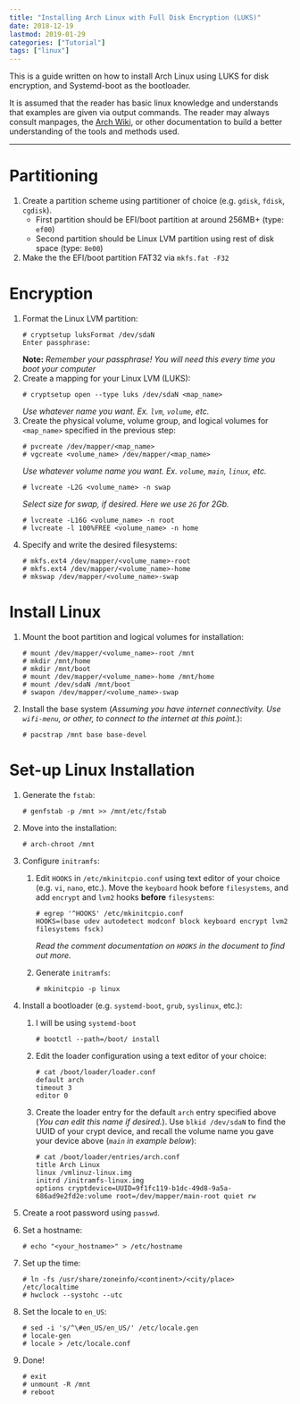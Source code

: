 ```yaml
---
title: "Installing Arch Linux with Full Disk Encryption (LUKS)"
date: 2018-12-19
lastmod: 2019-01-29
categories: ["Tutorial"]
tags: ["linux"]
---
```

This is a guide written on how to install Arch Linux using LUKS for disk
encryption, and Systemd-boot as the bootloader.
<!--more-->
It is assumed that the reader has basic linux knowledge and understands that
examples are given via output commands. The reader may always consult manpages,
the [Arch Wiki](https://wiki.archlinux.org/), or other documentation to build a
better understanding of the tools and methods used.

---

# Partitioning
1. Create a partition scheme using partitioner of choice (e.g. `gdisk`, `fdisk`,
   `cgdisk`).
   - First partition should be EFI/boot partition at around 256MB+ (type:
     `ef00`)
   - Second partition should be Linux LVM partition using rest of disk space
     (type: `8e00`)
1. Make the the EFI/boot partition FAT32 via `mkfs.fat -F32`

# Encryption
1. Format the Linux LVM partition:
   ```
   # cryptsetup luksFormat /dev/sdaN
   Enter passphrase:
   ```
   **Note:** _Remember your passphrase! You will need this every time you boot
   your computer_
1. Create a mapping for your Linux LVM (LUKS):
   ```
   # cryptsetup open --type luks /dev/sdaN <map_name>
   ```
   _Use whatever name you want. Ex. `lvm`, `volume`, etc._
1. Create the physical volume, volume group, and logical volumes for
   `<map_name>` specified in the previous step:
   ```
   # pvcreate /dev/mapper/<map_name>
   # vgcreate <volume_name> /dev/mapper/<map_name>
   ```
   _Use whatever volume name you want. Ex. `volume`, `main`, `linux`, etc._
   ```
   # lvcreate -L2G <volume_name> -n swap
   ```
   _Select size for swap, if desired. Here we use `2G` for 2Gb._
   ```
   # lvcreate -L16G <volume_name> -n root
   # lvcreate -l 100%FREE <volume_name> -n home
   ```
1. Specify and write the desired filesystems:
   ```
   # mkfs.ext4 /dev/mapper/<volume_name>-root
   # mkfs.ext4 /dev/mapper/<volume_name>-home
   # mkswap /dev/mapper/<volume_name>-swap
   ```

# Install Linux
1. Mount the boot partition and logical volumes for installation:
   ```
   # mount /dev/mapper/<volume_name>-root /mnt
   # mkdir /mnt/home
   # mkdir /mnt/boot
   # mount /dev/mapper/<volume_name>-home /mnt/home
   # mount /dev/sdaN /mnt/boot
   # swapon /dev/mapper/<volume_name>-swap
   ```

1. Install the base system (_Assuming you have internet connectivity. Use
   `wifi-menu`, or other, to connect to the internet at this point._):
   ```
   # pacstrap /mnt base base-devel
   ```

# Set-up Linux Installation
1. Generate the `fstab`:
   ```
   # genfstab -p /mnt >> /mnt/etc/fstab
   ```

1. Move into the installation:
   ```
   # arch-chroot /mnt
   ```

1. Configure `initramfs`:
   1. Edit `HOOKS` in `/etc/mkinitcpio.conf` using text editor of your choice
      (e.g. `vi`, `nano`, etc.). Move the `keyboard` hook before `filesystems`,
      and add `encrypt` and `lvm2` hooks **before** `filesystems`:
      ```
      # egrep '^HOOKS' /etc/mkinitcpio.conf
      HOOKS=(base udev autodetect modconf block keyboard encrypt lvm2 filesystems fsck)
      ```
      _Read the comment documentation on `HOOKS` in the document to find out
      more._

   1. Generate `initramfs`:
      ```
      # mkinitcpio -p linux
      ```

1. Install a bootloader (e.g. `systemd-boot`, `grub`, `syslinux`, etc.):
   1. I will be using `systemd-boot`
      ```
      # bootctl --path=/boot/ install
      ```

   1. Edit the loader configuration using a text editor of your choice:
      ```apacheconf
      # cat /boot/loader/loader.conf
      default arch
      timeout 3
      editor 0
      ```

   1. Create the loader entry for the default `arch` entry specified above (_You
      can edit this name if desired._). Use `blkid /dev/sdaN` to find the UUID
      of your crypt device, and recall the volume name you gave your device
      above (_`main` in example below_):
      ```apacheconf
      # cat /boot/loader/entries/arch.conf
      title Arch Linux
      linux /vmlinuz-linux.img
      initrd /initramfs-linux.img
      options cryptdevice=UUID=9f1fc119-b1dc-49d8-9a5a-686ad9e2fd2e:volume root=/dev/mapper/main-root quiet rw
      ```

1. Create a root password using `passwd`.
1. Set a hostname:
   ```
   # echo "<your_hostname>" > /etc/hostname
   ```

1. Set up the time:
   ```
   # ln -fs /usr/share/zoneinfo/<continent>/<city/place> /etc/localtime
   # hwclock --systohc --utc
   ```

1. Set the locale to `en_US`:
   ```
   # sed -i 's/^\#en_US/en_US/' /etc/locale.gen
   # locale-gen
   # locale > /etc/locale.conf
   ```

1. Done!
   ```
   # exit
   # unmount -R /mnt
   # reboot
   ```

